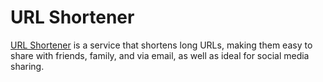 # URL Shortener

<a href="https://url-shortener.xyz/">URL Shortener</a> is a service that shortens long URLs, making them easy to share with friends, family, and via email, as well as ideal for social media sharing.
